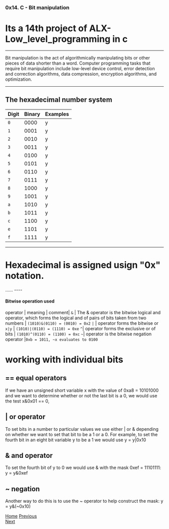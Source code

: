 ###  0x14. C - Bit manipulation

# Its a 14th project of ALX-Low_level_programming in c

-----------------------------------------

Bit manipulation is the act of algorithmically manipulating bits or other pieces of data shorter than a word. Computer programming tasks that require bit manipulation include low-level device control, error detection and correction algorithms, data compression, encryption algorithms, and optimization.

-------------
## The hexadecimal number system

  Digit          | Binary                        |Examples |
|----------------|-------------------------------|-----------------------------|
| `0` | 0000 | y |
| `1` | 0001 | y |
| `2` | 0010 | y |
| `3` | 0011 | y |
| `4` | 0100 | y |
| `5` | 0101 | y |
| `6` | 0110 | y |
| `7` | 0111 | y |
| `8` | 1000 | y |
| `9` | 1001 | y |
| `a` | 1010 | y |
| `b` | 1011 | y |
| `c` | 1100 | y |
| `e` | 1101 | y |
| `f` | 1111 | y |


------------
# Hexadecimal is assigned usign "0x" notation.

...... ----
#### Bitwise operation used
 operator | meaning | comment|
 `&` | The & operator is the bitwise logical and operator, which forms the logical and of pairs of bits taken from two numbers | `(1010)&(0110) = (0010) = 0x2`
 `|` | operator forms the bitwise or `x|y` | `(1010)|(0110) = (1110) = 0xe`
 `^`| operator forms the exclusive or of bits | `(1010)^(0110) = (1100) = 0xc`
 `~`| operator is the bitwise negation operator |`0xb = 1011, ~x evaluates to 0100`

 # working with individual bits

## == equal operators
  If we have an unsigned short variable x with the value of 0xa8 = 10101000 and we want to determine whether or not the last bit is a 0, we would use the test x&0x01 == 0,
## | or operator
  To set bits in a number to particular values we use either | or & depending on whether we want to set that bit to be a 1 or a 0. For example, to set the fourth bit in an eight bit variable y to be a 1 we would use y = y|0x10

## & and operator
  To set the fourth bit of y to 0 we would use & with the mask 0xef = 11101111: y = y&0xef

## ~ negation
Another way to do this is to use the ~ operator to help construct the mask: y = y&(~0x10)


[Home](/../../)
[Previous](../0x13-more_singly_linked_lists/)                                   
[Next](../0x15-file_io/)